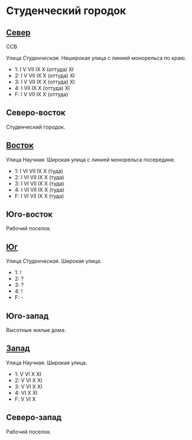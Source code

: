 # Студенческий городок

## [Север](./560087.md)

ССВ

Улица *Студенческая*.
Неширокая улица с линией монорельса по краю.

* 1:    I   V   VII IX  X (оттуда)  XI
* 2:    I   V   VII IX  X (оттуда)  XI
* 3:    I   V   VII IX  X (оттуда)  XI
* 4:    I   VII IX  X (оттуда)  XI
* F:    I   V   VII IX  X (оттуда)

## Северо-восток

Студенческий городок.

## [Восток](./570090.md)

Улица Научная.
Широкая улица с линией монорельса посередине.

* 1:    I   VI  VII IX  X (туда)
* 2:    I   VI  VII IX  X (туда)
* 3:    I   VI  VII IX  X (туда)
* 4:    I   VI  VII IX  X (туда)
* F:    I   VI  VII IX  X (туда)

## Юго-восток

Рабочий поселок.

## [Юг](./560100.md)

Улица *Студенческая*.
Широкая улица.

* 1:    !
* 2:    ?
* 3:    ?
* 4:    !
* F:    -

## Юго-запад

Высотные жилые дома.

## [Запад](./550090.md)

Улица Научная.
Широкая улица.

* 1:    V   VI  X   XI
* 2:    V   VI  X   XI
* 3:    V   VI  X   XI
* 4:    VI  X   XI
* F:    V   VI  X

## Северо-запад

Рабочий поселок.
